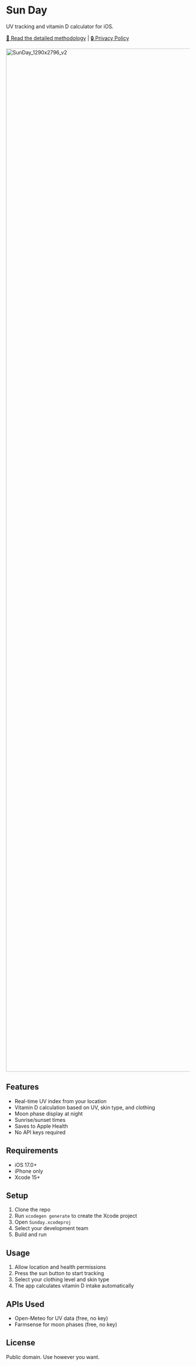# Sun Day

UV tracking and vitamin D calculator for iOS.

[📖 Read the detailed methodology](METHODOLOGY.md) | [🔒 Privacy Policy](PRIVACY.md)

<img width="1290" height="2796" alt="SunDay_1290x2796_v2" src="https://github.com/user-attachments/assets/b712cc98-1cc5-4e6f-8297-cabf8f801013" />

## Features

- Real-time UV index from your location
- Vitamin D calculation based on UV, skin type, and clothing
- Moon phase display at night
- Sunrise/sunset times
- Saves to Apple Health
- No API keys required

## Requirements

- iOS 17.0+
- iPhone only
- Xcode 15+

## Setup

1. Clone the repo
2. Run `xcodegen generate` to create the Xcode project
3. Open `Sunday.xcodeproj`
4. Select your development team
5. Build and run

## Usage

1. Allow location and health permissions
2. Press the sun button to start tracking
3. Select your clothing level and skin type
4. The app calculates vitamin D intake automatically

## APIs Used

- Open-Meteo for UV data (free, no key)
- Farmsense for moon phases (free, no key)

## License

Public domain. Use however you want.
